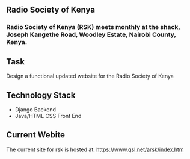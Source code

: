 ## Radio Society of Kenya
### Radio Society of Kenya (RSK) meets monthly at the shack, Joseph Kangethe Road, Woodley Estate, Nairobi County, Kenya.

## Task
Design a functional updated website for the Radio Society of Kenya

## Technology Stack

* Django Backend
* Java/HTML CSS Front End

## Current Webite

The current site for rsk is hosted at: https://www.qsl.net/arsk/index.htm


 
